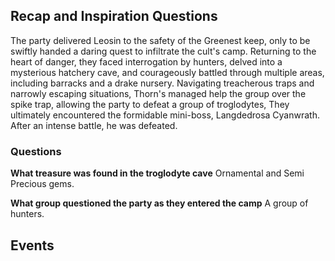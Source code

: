 ## Recap and Inspiration Questions

The party  delivered Leosin to the safety of the Greenest keep, only to be swiftly handed a daring quest to infiltrate the cult's camp. Returning to the heart of danger, they faced interrogation by hunters, delved into a mysterious hatchery cave, and courageously battled through multiple areas, including barracks and a drake nursery. Navigating treacherous traps and narrowly escaping   situations, Thorn's managed help the group over the spike trap, allowing the party to defeat a group of troglodytes, They ultimately encountered the formidable mini-boss, Langdedrosa Cyanwrath. After an intense battle, he was defeated.

### Questions

**What treasure was found in the troglodyte cave**
Ornamental and Semi Precious gems. 

**What group questioned the party as they entered the camp**
A group of hunters.
## Events